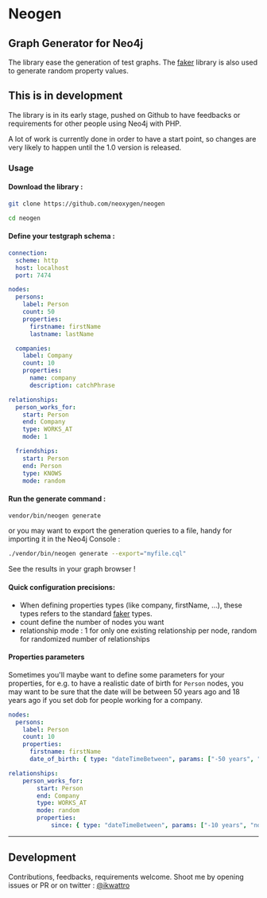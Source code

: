 # Neogen

## Graph Generator for Neo4j

The library ease the generation of test graphs. The [faker](https://github.com/fzaninotto/faker) library is also used to generate random property values.

## This is in development

The library is in its early stage, pushed on Github to have feedbacks or requirements for other people using Neo4j with PHP.

A lot of work is currently done in order to have a start point, so changes are very likely to happen until the 1.0 version is released.

### Usage

#### Download the library :

```bash
git clone https://github.com/neoxygen/neogen

cd neogen
```

#### Define your testgraph schema :

```yaml
connection:
  scheme: http
  host: localhost
  port: 7474

nodes:
  persons:
    label: Person
    count: 50
    properties:
      firstname: firstName
      lastname: lastName

  companies:
    label: Company
    count: 10
    properties:
      name: company
      description: catchPhrase

relationships:
  person_works_for:
    start: Person
    end: Company
    type: WORKS_AT
    mode: 1

  friendships:
    start: Person
    end: Person
    type: KNOWS
    mode: random
```

#### Run the generate command :

```bash
vendor/bin/neogen generate
```

or you may want to export the generation queries to a file, handy for importing it in the Neo4j Console :

```bash
./vendor/bin/neogen generate --export="myfile.cql"
```

See the results in your graph browser !

#### Quick configuration precisions:

* When defining properties types (like company, firstName, ...), these types refers to the standard [faker](https://github.com/fzaninotto/faker) types.
* count define the number of nodes you want
* relationship mode : 1 for only one existing relationship per node, random for randomized number of relationships

#### Properties parameters

Sometimes you'll maybe want to define some parameters for your properties, for e.g. to have a realistic date of birth for `Person` nodes,
you may want to be sure that the date will be between 50 years ago and 18 years ago if you set dob for people working for a company.

```yaml
nodes:
  persons:
    label: Person
    count: 10
    properties:
      firstname: firstName
      date_of_birth: { type: "dateTimeBetween", params: ["-50 years", "-18 years"]}

relationships:
    person_works_for:
        start: Person
        end: Company
        type: WORKS_AT
        mode: random
        properties:
            since: { type: "dateTimeBetween", params: ["-10 years", "now"]}
```

---

## Development

Contributions, feedbacks, requirements welcome. Shoot me by opening issues or PR or on twitter : [@ikwattro](https://twitter.com/ikwattro)

